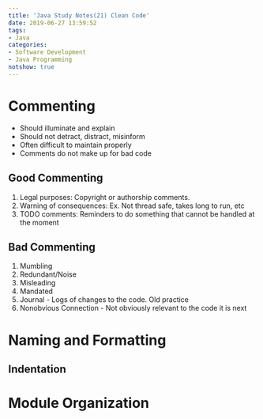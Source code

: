 ```yaml
---
title: 'Java Study Notes(21) Clean Code'
date: 2019-06-27 13:59:52
tags: 
- Java
categories: 
- Software Development
- Java Programming
notshow: true
---
```


# Commenting
* Should illuminate and explain 
* Should not detract, distract, misinform
* Often difficult to maintain properly
* Comments do not make up for bad code

## Good Commenting

1. Legal purposes: Copyright or authorship comments.
2. Warning of consequences: Ex. Not thread safe, takes long to run, etc
3. TODO comments: Reminders to do something that cannot be handled at the moment



## Bad Commenting
1. Mumbling
2. Redundant/Noise
3. Misleading
4. Mandated
5. Journal - Logs of changes to the code. Old practice
6. Nonobvious Connection - Not obviously relevant to the code it is next

# Naming and Formatting

## Indentation

# Module Organization